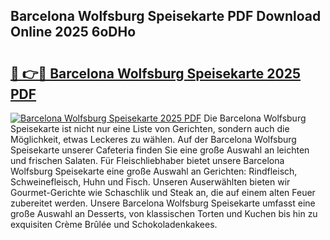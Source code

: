 ## Barcelona Wolfsburg Speisekarte PDF Download Online 2025 6oDHo

# <h2><a href="http://gca64l.nevu.top/?p=Barcelona+Wolfsburg+Speisekarte">🔗 👉🔴 Barcelona Wolfsburg Speisekarte 2025 PDF</a></h2>

[![Barcelona Wolfsburg Speisekarte 2025 PDF](https://i.imgur.com/dBaPXMq.png)](http://gca64l.nevu.top/?p=Barcelona+Wolfsburg+Speisekarte)
Die Barcelona Wolfsburg Speisekarte ist nicht nur eine Liste von Gerichten, sondern auch die Möglichkeit, etwas Leckeres zu wählen. Auf der Barcelona Wolfsburg Speisekarte unserer Cafeteria finden Sie eine große Auswahl an leichten und frischen Salaten. Für Fleischliebhaber bietet unsere Barcelona Wolfsburg Speisekarte eine große Auswahl an Gerichten: Rindfleisch, Schweinefleisch, Huhn und Fisch. Unseren Auserwählten bieten wir Gourmet-Gerichte wie Schaschlik und Steak an, die auf einem alten Feuer zubereitet werden. Unsere Barcelona Wolfsburg Speisekarte umfasst eine große Auswahl an Desserts, von klassischen Torten und Kuchen bis hin zu exquisiten Crème Brûlée und Schokoladenkakees.
